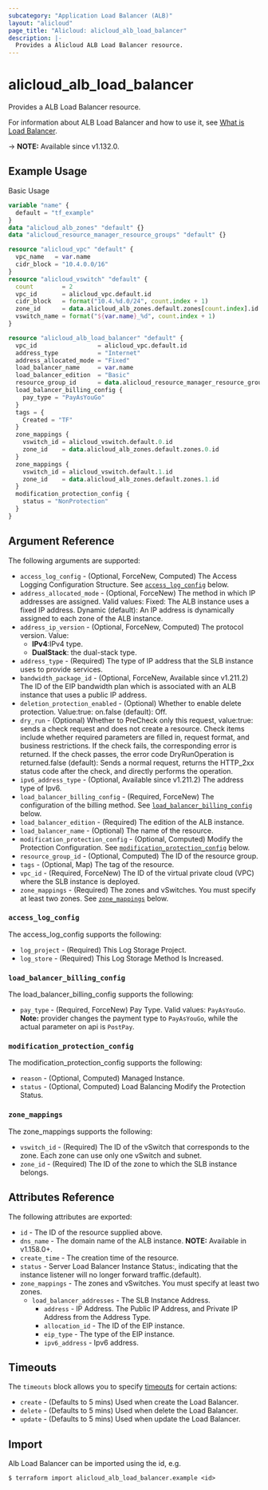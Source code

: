 ```yaml
---
subcategory: "Application Load Balancer (ALB)"
layout: "alicloud"
page_title: "Alicloud: alicloud_alb_load_balancer"
description: |-
  Provides a Alicloud ALB Load Balancer resource.
---
```


# alicloud_alb_load_balancer

Provides a ALB Load Balancer resource.

For information about ALB Load Balancer and how to use it, see [What is Load Balancer](https://www.alibabacloud.com/help/en/slb/application-load-balancer/developer-reference/api-alb-2020-06-16-createloadbalancer).

-> **NOTE:** Available since v1.132.0.

## Example Usage

Basic Usage

```terraform
variable "name" {
  default = "tf_example"
}
data "alicloud_alb_zones" "default" {}
data "alicloud_resource_manager_resource_groups" "default" {}

resource "alicloud_vpc" "default" {
  vpc_name   = var.name
  cidr_block = "10.4.0.0/16"
}
resource "alicloud_vswitch" "default" {
  count        = 2
  vpc_id       = alicloud_vpc.default.id
  cidr_block   = format("10.4.%d.0/24", count.index + 1)
  zone_id      = data.alicloud_alb_zones.default.zones[count.index].id
  vswitch_name = format("${var.name}_%d", count.index + 1)
}

resource "alicloud_alb_load_balancer" "default" {
  vpc_id                 = alicloud_vpc.default.id
  address_type           = "Internet"
  address_allocated_mode = "Fixed"
  load_balancer_name     = var.name
  load_balancer_edition  = "Basic"
  resource_group_id      = data.alicloud_resource_manager_resource_groups.default.groups.0.id
  load_balancer_billing_config {
    pay_type = "PayAsYouGo"
  }
  tags = {
    Created = "TF"
  }
  zone_mappings {
    vswitch_id = alicloud_vswitch.default.0.id
    zone_id    = data.alicloud_alb_zones.default.zones.0.id
  }
  zone_mappings {
    vswitch_id = alicloud_vswitch.default.1.id
    zone_id    = data.alicloud_alb_zones.default.zones.1.id
  }
  modification_protection_config {
    status = "NonProtection"
  }
}
```

## Argument Reference

The following arguments are supported:
* `access_log_config` - (Optional, ForceNew, Computed) The Access Logging Configuration Structure. See [`access_log_config`](#access_log_config) below.
* `address_allocated_mode` - (Optional, ForceNew) The method in which IP addresses are assigned. Valid values:  Fixed: The ALB instance uses a fixed IP address. Dynamic (default): An IP address is dynamically assigned to each zone of the ALB instance.
* `address_ip_version` - (Optional, ForceNew, Computed) The protocol version. Value:
  - **IPv4**:IPv4 type.
  - **DualStack**: the dual-stack type.
* `address_type` - (Required) The type of IP address that the SLB instance uses to provide services.
* `bandwidth_package_id` - (Optional, ForceNew, Available since v1.211.2) The ID of the EIP bandwidth plan which is associated with an ALB instance that uses a public IP address.
* `deletion_protection_enabled` - (Optional) Whether to enable delete protection. Value:true: on.false (default): Off.
* `dry_run` - (Optional) Whether to PreCheck only this request, value:true: sends a check request and does not create a resource. Check items include whether required parameters are filled in, request format, and business restrictions. If the check fails, the corresponding error is returned. If the check passes, the error code DryRunOperation is returned.false (default): Sends a normal request, returns the HTTP_2xx status code after the check, and directly performs the operation.
* `ipv6_address_type` - (Optional, Available since v1.211.2) The address type of Ipv6.
* `load_balancer_billing_config` - (Required, ForceNew) The configuration of the billing method. See [`load_balancer_billing_config`](#load_balancer_billing_config) below.
* `load_balancer_edition` - (Required) The edition of the ALB instance.
* `load_balancer_name` - (Optional) The name of the resource.
* `modification_protection_config` - (Optional, Computed) Modify the Protection Configuration. See [`modification_protection_config`](#modification_protection_config) below.
* `resource_group_id` - (Optional, Computed) The ID of the resource group.
* `tags` - (Optional, Map) The tag of the resource.
* `vpc_id` - (Required, ForceNew) The ID of the virtual private cloud (VPC) where the SLB instance is deployed.
* `zone_mappings` - (Required) The zones and vSwitches. You must specify at least two zones. See [`zone_mappings`](#zone_mappings) below.

### `access_log_config`

The access_log_config supports the following:
* `log_project` - (Required) This Log Storage Project.
* `log_store` - (Required) This Log Storage Method Is Increased.

### `load_balancer_billing_config`

The load_balancer_billing_config supports the following:
* `pay_type` - (Required, ForceNew) Pay Type. Valid values: `PayAsYouGo`. **Note:** provider changes the payment type to `PayAsYouGo`, while the actual parameter on api is `PostPay`.

### `modification_protection_config`

The modification_protection_config supports the following:
* `reason` - (Optional, Computed) Managed Instance.
* `status` - (Optional, Computed) Load Balancing Modify the Protection Status.

### `zone_mappings`

The zone_mappings supports the following:
* `vswitch_id` - (Required) The ID of the vSwitch that corresponds to the zone. Each zone can use only one vSwitch and subnet.
* `zone_id` - (Required) The ID of the zone to which the SLB instance belongs.

## Attributes Reference

The following attributes are exported:
* `id` - The ID of the resource supplied above.
* `dns_name` - The domain name of the ALB instance. **NOTE:** Available in v1.158.0+.
* `create_time` - The creation time of the resource.
* `status` - Server Load Balancer Instance Status:, indicating that the instance listener will no longer forward traffic.(default).
* `zone_mappings` - The zones and vSwitches. You must specify at least two zones.
  * `load_balancer_addresses` - The SLB Instance Address.
    * `address` - IP Address. The Public IP Address, and Private IP Address from the Address Type.
    * `allocation_id` - The ID of the EIP instance.
    * `eip_type` - The type of the EIP instance.
    * `ipv6_address` - Ipv6 address.

## Timeouts

The `timeouts` block allows you to specify [timeouts](https://www.terraform.io/docs/configuration-0-11/resources.html#timeouts) for certain actions:
* `create` - (Defaults to 5 mins) Used when create the Load Balancer.
* `delete` - (Defaults to 5 mins) Used when delete the Load Balancer.
* `update` - (Defaults to 5 mins) Used when update the Load Balancer.

## Import

Alb Load Balancer can be imported using the id, e.g.

```shell
$ terraform import alicloud_alb_load_balancer.example <id>
```
